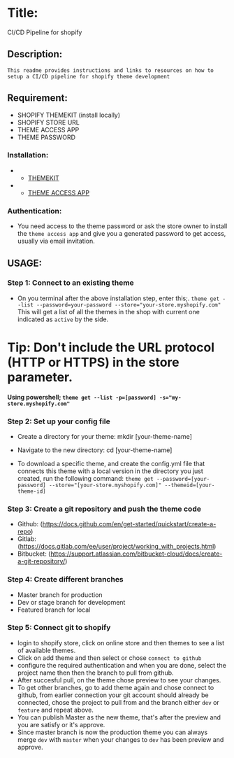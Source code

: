 # Title:
   CI/CD Pipeline for shopify 

## Description:
    This readme provides instructions and links to resources on how to setup a CI/CD pipeline for shopify theme development

## Requirement:
* SHOPIFY THEMEKIT (install locally)
* SHOPIFY STORE URL
* THEME ACCESS APP
* THEME PASSWORD 

### Installation:
* - [THEMEKIT](https://shopify.dev/themes/tools/theme-kit/getting-started)
* - [THEME ACCESS APP](https://shopify.dev/themes/tools/theme-access)

### Authentication:
* You need access to the theme password or ask the store owner to install the `theme access app` and give you a generated password to get access, usually via email invitation.

## USAGE:
### Step 1: Connect to an existing theme
* On you terminal after the above installation step, enter this;.
`theme get --list --password=your-password --store="your-store.myshopify.com" `
This will get a list of all the themes in the shop with current one indicated as `active` by the side.
# Tip: Don't include the URL protocol (HTTP or HTTPS) in the store parameter.
#### Using powershell; `theme get --list -p=[password] -s="my-store.myshopify.com"`

### Step 2: Set up your config file
* Create a directory for your theme:
mkdir [your-theme-name]

* Navigate to the new directory:
cd [your-theme-name]

* To download a specific theme, and create the config.yml file that connects this theme with a local version in the directory you just created, run the following command:
`theme get --password=[your-password] --store="[your-store.myshopify.com]" --themeid=[your-theme-id]`

### Step 3: Create a git repository and push the theme code
* Github: (https://docs.github.com/en/get-started/quickstart/create-a-repo)
* Gitlab: (https://docs.gitlab.com/ee/user/project/working_with_projects.html)
* Bitbucket: (https://support.atlassian.com/bitbucket-cloud/docs/create-a-git-repository/)

### Step 4: Create different branches
* Master branch for production
* Dev or stage branch for development
* Featured branch for local

### Step 5: Connect git to shopify
* login to shopify store, click on online store and then themes to see a list of available themes.
* Click on add theme and then select or chose `connect to github`
* configure the required authentication and when you are done, select the project name then then the branch to pull from github.
* After succesful pull, on the theme chose preview to see your changes.
* To get other branches, go to add theme again and chose connect to github, from earlier connection your git account should already be connected, chose the project to pull from and the branch either `dev` or `feature` and repeat above.
* You can publish Master as the new theme, that's after the preview and you are satisfy or it's approve.
* Since master branch is now the production theme you can always merge `dev` with `master` when your changes to `dev` has been preview and approve.

